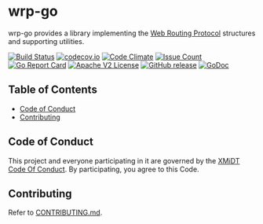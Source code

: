 # wrp-go

wrp-go provides a library implementing the [Web Routing Protocol](https://github.com/xmidt-org/wrp-c/wiki/Web-Routing-Protocol) 
structures and supporting utilities.

[![Build Status](https://travis-ci.org/xmidt-org/wrp-go.svg?branch=master)](https://travis-ci.org/xmidt-org/wrp-go)
[![codecov.io](http://codecov.io/github/xmidt-org/wrp-go/coverage.svg?branch=master)](http://codecov.io/github/xmidt-org/wrp-go?branch=master)
[![Code Climate](https://codeclimate.com/github/xmidt-org/wrp-go/badges/gpa.svg)](https://codeclimate.com/github/xmidt-org/wrp-go)
[![Issue Count](https://codeclimate.com/github/xmidt-org/wrp-go/badges/issue_count.svg)](https://codeclimate.com/github/xmidt-org/wrp-go)
[![Go Report Card](https://goreportcard.com/badge/github.com/xmidt-org/wrp-go)](https://goreportcard.com/report/github.com/xmidt-org/wrp-go)
[![Apache V2 License](http://img.shields.io/badge/license-Apache%20V2-blue.svg)](https://github.com/xmidt-org/wrp-go/blob/master/LICENSE)
[![GitHub release](https://img.shields.io/github/release/xmidt-org/wrp-go.svg)](CHANGELOG.md)
[![GoDoc](https://godoc.org/github.com/xmidt-org/wrp-go?status.svg)](https://godoc.org/github.com/xmidt-org/wrp-go)

## Table of Contents

- [Code of Conduct](#code-of-conduct)
- [Contributing](#contributing)

## Code of Conduct

This project and everyone participating in it are governed by the [XMiDT Code Of Conduct](https://xmidt.io/code_of_conduct/). 
By participating, you agree to this Code.

## Contributing

Refer to [CONTRIBUTING.md](CONTRIBUTING.md).
